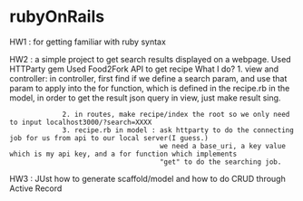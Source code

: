 # rubyOnRails

HW1 : for getting familiar with ruby syntax

HW2 : a simple project to get search results displayed on a webpage.
      Used HTTParty gem
      Used Food2Fork API to get recipe
      What I do? 1. view and controller: in controller, first find if we define a search param, and use that param to apply into 
                                         the for function, which is defined in the recipe.rb in the model, in order to get the 
                                         result json query
                                         in view, just make result sing.
                                         
                 2. in routes, make recipe/index the root so we only need to input localhost3000/?search=XXXX
                 3. recipe.rb in model : ask httparty to do the connecting job for us from api to our local server(I guess.)
                                         we need a base_uri, a key value which is my api key, and a for function which implements 
                                         "get" to do the searching job.
                                         
                                        
HW3 : JUst how to generate scaffold/model and how to do CRUD through Active Record                                        
